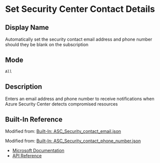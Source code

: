 # Set Security Center Contact Details

## Display Name

Automatically set the security contact email address and phone number should they be blank on the subscription

## Mode

`All`

## Description

Enters an email address and phone number to receive notifications when Azure Security Center detects compromised resources

## Built-In Reference

Modified from: [Built-In: ASC_Security_contact_email.json](https://github.com/Azure/azure-policy/blob/master/built-in-policies/policyDefinitions/Security%20Center/ASC_Security_contact_email.json)

Modified from: [Built-In: ASC_Security_contact_phone_number.json](https://github.com/Azure/azure-policy/blob/master/built-in-policies/policyDefinitions/Security%20Center/ASC_Security_contact_phone_number.json)

- [Microsoft Documentation](https://docs.microsoft.com/en-us/azure/security-center/)
- [API Reference](https://docs.microsoft.com/en-us/azure/templates/microsoft.security/securitycontacts)
